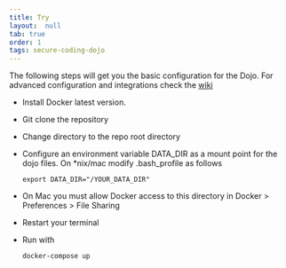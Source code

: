 ```yaml
---
title: Try
layout:  null
tab: true
order: 1
tags: secure-coding-dojo
---
```


The following steps will get you the basic configuration for the Dojo. For advanced configuration and integrations check the [wiki](https://github.com/trendmicro/SecureCodingDojo/wiki/Deploying-with-Docker)

- Install Docker latest version.
- Git clone the repository
- Change directory to the repo root directory
- Configure an environment variable DATA_DIR as a mount point for the dojo files. On *nix/mac modify .bash_profile as follows

    `export DATA_DIR="/YOUR_DATA_DIR"`

- On Mac you must allow Docker access to this directory in Docker > Preferences > File Sharing
- Restart your terminal
- Run with

    `docker-compose up`
